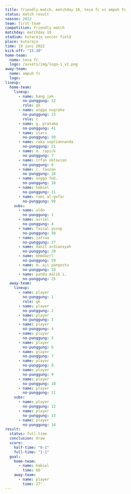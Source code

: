 ```yaml
---
title: friendly match, matchday 18, tesa fc vs ampuh fc
status: match result
season: 2022
team: first-team
competition: friendly match
matchday: matchday 18
stadium: kutaraja soccer field
place: kutaraja
time: 19 juni 2022
kick-off: "15:30"
home-team:
  name: tesa fc
  logo: /assets/img/logo-1_v2.png
away-team:
  name: ampuh fc
  logo: 
lineup:
  home-team:
    lineup:
      - name: bang jak
        no-punggung: 12
        role: gk
      - name: angga nugraha
        no-punggung: 13
        role: c
      - name: g. pratama
        no-punggung: 41
      - name: stars
        no-punggung: 50
      - name: raka septiannanda
        no-punggung: 21
      - name: m. ropick
        no-punggung: 7
      - name: irfan oktavian
        no-punggung: 6
      - name: r. fauzan
        no-punggung: 18
      - name: angga feb.
        no-punggung: 18
      - name: habiel
        no-punggung: 11
      - name: romi al-gofar
        no-punggung: 99
    subs:
      - name: aldo
        no-punggung: 1
      - name: azriel
        no-punggung: 4
      - name: faisal yusup
        no-punggung: 50
      - name: jafraa
        no-punggung: 27
      - name: danil ardiansyah
        no-punggung: 20
      - name: mhmdazrl
        no-punggung: 59
      - name: m. aji pangestu
        no-punggung: 19
      - name: pandu malik i.
        no-punggung: 25
  away-team:
    lineup:
      - name: player
        no-punggung: 1
        role: gk
      - name: player
        no-punggung: 2
      - name: player
        no-punggung: 3
      - name: player
        no-punggung: 4
      - name: player
        no-punggung: 5
      - name: player
        no-punggung: 6
      - name: player
        no-punggung: 7
      - name: player
        no-punggung: 8
      - name: player
        no-punggung: 9
      - name: player
        no-punggung: 10
      - name: player
        no-punggung: 11
    subs:
      - name: player
        no-punggung: 12
      - name: player
        no-punggung: 13
      - name: player
        no-punggung: 14
result:
  status: full-time
  conclusion: draw
  score:
    half-time: "0-1"
    full-time: "1-1"
  goal:
    home-team:
      - name: habiel
        time: 66'
    away-team:
      - name: player
        time: 27'
---
```

